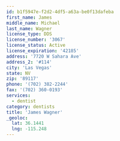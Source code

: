 ```yaml
---
id: b1f5947e-f2d2-4df5-a63a-be0f13dafeba
first_name: James
middle_name: Michael
last_name: Wagner
license_type: DDS
license_number: '3067'
license_status: Active
license_expiration: '42185'
address: '7720 W Sahara Ave'
address_2: '#114'
city: 'Las Vegas'
state: NV
zip: '89117'
phone: '(702) 382-2244'
fax: '(702) 360-0193'
services:
  - dentist
category: dentists
title: 'James Wagner'
_geoloc:
  lat: 36.1441
  lng: -115.248
---
```


